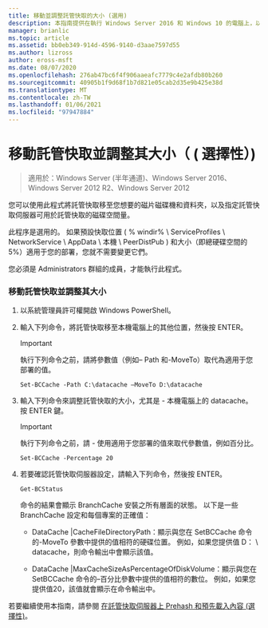 ```yaml
---
title: 移動並調整託管快取的大小 (選用)
description: 本指南提供在執行 Windows Server 2016 和 Windows 10 的電腦上，以託管快取模式部署 BranchCache 的指示。
manager: brianlic
ms.topic: article
ms.assetid: bb0eb349-914d-4596-9140-d3aae7597d55
ms.author: lizross
author: eross-msft
ms.date: 08/07/2020
ms.openlocfilehash: 276ab47bc6f4f906aaeafc7779c4e2afdb80b260
ms.sourcegitcommit: 40905b1f9d68f1b7d821e05cab2d35e9b425e38d
ms.translationtype: MT
ms.contentlocale: zh-TW
ms.lasthandoff: 01/06/2021
ms.locfileid: "97947884"
---
```

# <a name="move-and-resize-the-hosted-cache-optional"></a>移動託管快取並調整其大小（ \( 選擇性）\)

>適用於：Windows Server (半年通道)、Windows Server 2016、Windows Server 2012 R2、Windows Server 2012

您可以使用此程式將託管快取移至您想要的磁片磁碟機和資料夾，以及指定託管快取伺服器可用於託管快取的磁碟空間量。

此程序是選用的。 如果預設快取位置 \( % windir% \\ ServiceProfiles \\ NetworkService \\ AppData \\ 本機 \\ PeerDistPub \) 和大小（即總硬碟空間的5%）適用于您的部署，您就不需要變更它們。

您必須是 Administrators 群組的成員，才能執行此程式。

### <a name="to-move-and-resize-the-hosted-cache"></a>移動託管快取並調整其大小

1. 以系統管理員許可權開啟 Windows PowerShell。

2. 輸入下列命令，將託管快取移至本機電腦上的其他位置，然後按 ENTER。

    > [!IMPORTANT]
    > 執行下列命令之前，請將參數值（例如– Path 和-MoveTo）取代為適用于您部署的值。

    ```
    Set-BCCache -Path C:\datacache –MoveTo D:\datacache
    ```

3.  輸入下列命令來調整託管快取的大小，尤其是 \- 本機電腦上的 datacache。 按 ENTER 鍵。

    > [!IMPORTANT]
    > 執行下列命令之前，請 \- 使用適用于您部署的值來取代參數值，例如百分比。

    ```
    Set-BCCache -Percentage 20
    ```

4.  若要確認託管快取伺服器設定，請輸入下列命令，然後按 ENTER。

    ```
    Get-BCStatus
    ```

    命令的結果會顯示 BranchCache 安裝之所有層面的狀態。 以下是一些 BranchCache 設定和每個專案的正確值：

    -   DataCache |CacheFileDirectoryPath：顯示與您在 SetBCCache 命令的-MoveTo 參數中提供的值相符的硬碟位置。 例如，如果您提供值 D： \\ datacache，則命令輸出中會顯示該值。

    -   DataCache |MaxCacheSizeAsPercentageOfDiskVolume：顯示與您在 SetBCCache 命令的–百分比參數中提供的值相符的數位。 例如，如果您提供值20，該值就會顯示在命令輸出中。

若要繼續使用本指南，請參閱 [在託管快取伺服器上 Prehash 和預先載入內容 &#40;選擇性&#41;](7-Bc-Prehash-Preload.md)。